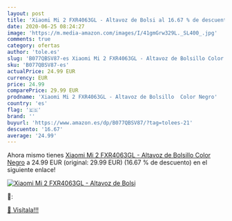 ```yaml
---
layout: post
title: 'Xiaomi Mi 2 FXR4063GL - Altavoz de Bolsi al 16.67 % de descuento'
date: 2020-06-25 08:24:27
image: 'https://m.media-amazon.com/images/I/41gmGrw329L._SL400_.jpg'
comments: true
category: ofertas
author: 'tole.es'
slug: 'B077QBSV87-es Xiaomi Mi 2 FXR4063GL - Altavoz de Bolsillo Color Negro'
sku: 'B077QBSV87-es'
actualPrice: 24.99 EUR
currency: EUR
price: 24.99
comparePrice: 29.99 EUR
prodname: 'Xiaomi Mi 2 FXR4063GL - Altavoz de Bolsillo  Color Negro'
country: 'es'
flag: '🇪🇸'
brand: ''
buyurl: 'https://www.amazon.es/dp/B077QBSV87/?tag=tolees-21'
descuento: '16.67'
average: '24.99'
---
```


Ahora mismo tienes [Xiaomi Mi 2 FXR4063GL - Altavoz de Bolsillo  Color Negro](https://www.amazon.es/dp/B077QBSV87/?tag=tolees-21) a 24.99 EUR (original: 29.99 EUR) (16.67 %  de descuento) en el siguiente enlace!

[![Xiaomi Mi 2 FXR4063GL - Altavoz de Bolsi](https://m.media-amazon.com/images/I/41gmGrw329L._SL400_.jpg)](https://www.amazon.es/dp/B077QBSV87/?tag=tolees-21)

🔎:


[🛒 Visítala!!!](https://www.amazon.es/dp/B077QBSV87/?tag=tolees-21)
